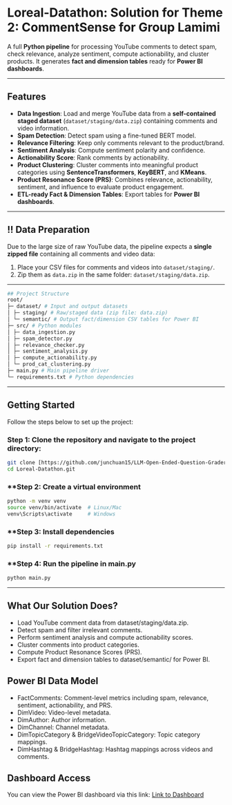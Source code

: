 # Loreal-Datathon: Solution for Theme 2: CommentSense for Group Lamimi

A full **Python pipeline** for processing YouTube comments to detect spam, check relevance, analyze sentiment, compute actionability, and cluster products. It generates **fact and dimension tables** ready for **Power BI dashboards**.

---

## Features

- **Data Ingestion**: Load and merge YouTube data from a **self-contained staged dataset** (`dataset/staging/data.zip`) containing comments and video information.
- **Spam Detection**: Detect spam using a fine-tuned BERT model.
- **Relevance Filtering**: Keep only comments relevant to the product/brand.
- **Sentiment Analysis**: Compute sentiment polarity and confidence.
- **Actionability Score**: Rank comments by actionability.
- **Product Clustering**: Cluster comments into meaningful product categories using **SentenceTransformers**, **KeyBERT**, and **KMeans**.
- **Product Resonance Score (PRS)**: Combines relevance, actionability, sentiment, and influence to evaluate product engagement.
- **ETL-ready Fact & Dimension Tables**: Export tables for **Power BI dashboards**.

---

## !! Data Preparation

Due to the large size of raw YouTube data, the pipeline expects a **single zipped file** containing all comments and video data:

1. Place your CSV files for comments and videos into `dataset/staging/`.
2. Zip them as `data.zip` in the same folder: `dataset/staging/data.zip`.

---
```bash
## Project Structure
root/
├─ dataset/ # Input and output datasets
│ ├─ staging/ # Raw/staged data (zip file: data.zip)
│ └─ semantic/ # Output fact/dimension CSV tables for Power BI
├─ src/ # Python modules
│ ├─ data_ingestion.py
│ ├─ spam_detector.py
│ ├─ relevance_checker.py
│ ├─ sentiment_analysis.py
│ ├─ compute_actionability.py
│ └─ prod_cat_clustering.py
├─ main.py # Main pipeline driver
└─ requirements.txt # Python dependencies
```
---
## **Getting Started**  

Follow the steps below to set up the project:

### **Step 1: Clone the repository and navigate to the project directory:**  

```bash
git clone [https://github.com/junchuan15/LLM-Open-Ended-Question-Grader-Based-On-Human-Curated-Rubrics.git
cd Loreal-Datathon.git
```

### **Step 2: Create a virtual environment

```bash
python -m venv venv
source venv/bin/activate  # Linux/Mac
venv\Scripts\activate     # Windows
```

### **Step 3: Install dependencies

```bash
pip install -r requirements.txt
```

### **Step 4: Run the pipeline in main.py
```bash
python main.py
```
---

## What Our Solution Does?
- Load YouTube comment data from dataset/staging/data.zip.
- Detect spam and filter irrelevant comments.
- Perform sentiment analysis and compute actionability scores.
- Cluster comments into product categories.
- Compute Product Resonance Scores (PRS).
- Export fact and dimension tables to dataset/semantic/ for Power BI.

## Power BI Data Model
- FactComments: Comment-level metrics including spam, relevance, sentiment, actionability, and PRS.
- DimVideo: Video-level metadata.
- DimAuthor: Author information.
- DimChannel: Channel metadata.
- DimTopicCategory & BridgeVideoTopicCategory: Topic category mappings.
- DimHashtag & BridgeHashtag: Hashtag mappings across videos and comments.

## Dashboard Access
You can view the Power BI dashboard via this link: [Link to Dashboard](https://app.powerbi.com/view?r=eyJrIjoiY2FjYzU4ZWYtYjZmMy00YzY2LWI2YzYtMzAyYWE2YTA5NDAxIiwidCI6ImE2M2JiMWE5LTQ4YzItNDQ4Yi04NjkzLTMzMTdiMDBjYTdmYiIsImMiOjEwfQ%3D%3D)

